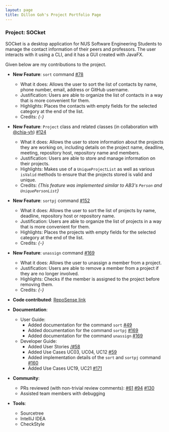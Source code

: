 ```yaml
---
layout: page
title: Dillon Goh's Project Portfolio Page
---
```


### Project: SOCket

SOCket is a desktop application for NUS Software Engineering Students to manage the contact information of their peers and professors. The user interacts with it using a CLI, and it has a GUI created with JavaFX.

Given below are my contributions to the project.

* **New Feature**: `sort` command [\#78](https://github.com/AY2223S2-CS2103T-T12-4/tp/pull/78)
    * What it does: Allows the user to sort the list of contacts by name, phone number, email, address or GitHub username.
    * Justification: Users are able to organize the list of contacts in a way that is more convenient for them.
    * Highlights: Places the contacts with empty fields for the selected category at the end of the list.
    * Credits: *{-}*

* **New Feature**: `Project` class and related classes (in collaboration with [@chia-yh](www.github.com/chia-yh)) [\#124](https://github.com/AY2223S2-CS2103T-T12-4/tp/pull/124)
    * What it does: Allows the user to store information about the projects they are working on, including details on the project name, deadline, meeting, repository host, repository name and members.
    * Justification: Users are able to store and manage information on their projects.
    * Highlights: Makes use of a `UniqueProjectList` as well as various `isValid` methods to ensure that the projects stored is valid and unique.
    * Credits: *{This feature was implemented similar to AB3's `Person` and `UniquePersonList`}*

* **New Feature**: `sortpj` command [\#152](https://github.com/AY2223S2-CS2103T-T12-4/tp/pull/152)
    * What it does: Allows the user to sort the list of projects by name, deadline, repository host or repository name.
    * Justification: Users are able to organize the list of projects in a way that is more convenient for them.
    * Highlights: Places the projects with empty fields for the selected category at the end of the list.
    * Credits: *{-}*

* **New Feature**: `unassign` command [\#169](https://github.com/AY2223S2-CS2103T-T12-4/tp/pull/169)
    * What it does: Allows the user to unassign a member from a project.
    * Justification: Users are able to remove a member from a project if they are no longer involved.
    * Highlights: Checks if the member is assigned to the project before removing them.
    * Credits: *{-}*

* **Code contributed**: [RepoSense link](https://nus-cs2103-ay2223s2.github.io/tp-dashboard/?search=dillongoh&breakdown=true)


* **Documentation**:
    * User Guide:
        * Added documentation for the command `sort` [\#49](https://github.com/AY2223S2-CS2103T-T12-4/tp/pull/49)
        * Added documentation for the command `sortpj` [\#169](https://github.com/AY2223S2-CS2103T-T12-4/tp/pull/169)
        * Added documentation for the command `unassign` [\#169](https://github.com/AY2223S2-CS2103T-T12-4/tp/pull/169)
    * Developer Guide:
        * Added User Stories [/#58](https://github.com/AY2223S2-CS2103T-T12-4/tp/pull/58)
        * Added Use Cases UC03, UC04, UC12 [\#59](https://github.com/AY2223S2-CS2103T-T12-4/tp/pull/59)
        * Added implementation details of the `sort` and `sortpj` command [\#160](https://github.com/AY2223S2-CS2103T-T12-4/tp/pull/160)
        * Added Use Cases UC19, UC21 [\#171](https://github.com/AY2223S2-CS2103T-T12-4/tp/pull/171)

* **Community**:
    * PRs reviewed (with non-trivial review comments): [\#61](https://github.com/AY2223S2-CS2103T-T12-4/tp/pull/61) [\#94](https://github.com/AY2223S2-CS2103T-T12-4/tp/pull/94)
  [\#130](https://github.com/AY2223S2-CS2103T-T12-4/tp/pull/130)
    * Assisted team members with debugging

* **Tools**:
    * Sourcetree
    * IntelliJ IDEA
    * CheckStyle
